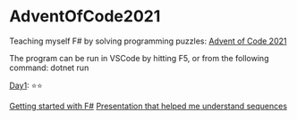# AdventOfCode2021
Teaching myself F# by solving programming puzzles: [Advent of Code 2021](https://adventofcode.com/2021)

The program can be run in VSCode by hitting F5, or from the following command: 
    dotnet run

[Day1](./src/day1/README.md): ⭐⭐

[Getting started with F#](https://docs.microsoft.com/en-us/dotnet/fsharp/get-started/get-started-vscode)
[Presentation that helped me understand sequences](http://www.idt.mdh.se/kurser/DVA229/slides/options.pdf)